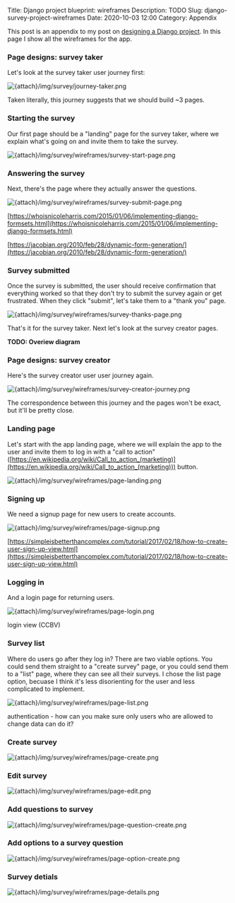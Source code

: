 Title: Django project blueprint: wireframes
Description: TODO
Slug: django-survey-project-wireframes
Date: 2020-10-03 12:00
Category: Appendix

This post is an appendix to my post on [designing a Django project]({filename}/survey/django-survey-project.md). In this page I show all the wireframes for the app.

### Page designs: survey taker

Let's look at the survey taker user journey first:


![{attach}/img/survey/journey-taker.png]({attach}/img/survey/journey-taker.png)

Taken literally, this journey suggests that we should build ~3 pages. 

### Starting the survey

Our first page should be a "landing" page for the survey taker, where we explain what's going on and invite them to take the survey.

![{attach}/img/survey/wireframes/survey-start-page.png]({attach}/img/survey/wireframes/survey-start-page.png)

### Answering the survey

Next, there's the page where they actually answer the questions.

![{attach}/img/survey/wireframes/survey-submit-page.png]({attach}/img/survey/wireframes/survey-submit-page.png)

[https://whoisnicoleharris.com/2015/01/06/implementing-django-formsets.html](https://whoisnicoleharris.com/2015/01/06/implementing-django-formsets.html)

[https://jacobian.org/2010/feb/28/dynamic-form-generation/](https://jacobian.org/2010/feb/28/dynamic-form-generation/)

### Survey submitted

Once the survey is submitted, the user should receive confirmation that everything worked so that they don't try to submit the survey again or get frustrated. When they click "submit", let's take them to a "thank you" page.

![{attach}/img/survey/wireframes/survey-thanks-page.png]({attach}/img/survey/wireframes/survey-thanks-page.png)

That's it for the survey taker. Next let's look at the survey creator pages.

**TODO: Overiew diagram**

### Page designs: survey creator

Here's the survey creator user user journey again.

![{attach}/img/survey/wireframes/survey-creator-journey.png]({attach}/img/survey/wireframes/survey-creator-journey.png)

The correspondence between this journey and the pages won't be exact, but it'll be pretty close. 

### Landing page

Let's start with the app landing page, where we will explain the app to the user and invite them to log in with a "call to action" ([https://en.wikipedia.org/wiki/Call_to_action_(marketing)](https://en.wikipedia.org/wiki/Call_to_action_(marketing))) button.

![{attach}/img/survey/wireframes/page-landing.png]({attach}/img/survey/wireframes/page-landing.png)

### Signing up

We need a signup page for new users to create accounts.

![{attach}/img/survey/wireframes/page-signup.png]({attach}/img/survey/wireframes/page-signup.png)

[https://simpleisbetterthancomplex.com/tutorial/2017/02/18/how-to-create-user-sign-up-view.html](https://simpleisbetterthancomplex.com/tutorial/2017/02/18/how-to-create-user-sign-up-view.html)

### Logging in

And a login page for returning users.

![{attach}/img/survey/wireframes/page-login.png]({attach}/img/survey/wireframes/page-login.png)

login view (CCBV)

### Survey list

Where do users go after they log in? There are two viable options. You could send them straight to a "create survey" page, or you could send them to a "list" page, where they can see all their surveys. I chose the list page option, becuase I think it's less disorienting for the user and less complicated to implement.

![{attach}/img/survey/wireframes/page-list.png]({attach}/img/survey/wireframes/page-list.png)

authentication - how can you make sure only users who are allowed to change data can do it?

### Create survey

![{attach}/img/survey/wireframes/page-create.png]({attach}/img/survey/wireframes/page-create.png)

### Edit survey

![{attach}/img/survey/wireframes/page-edit.png]({attach}/img/survey/wireframes/page-edit.png)

### Add questions to survey

![{attach}/img/survey/wireframes/page-question-create.png]({attach}/img/survey/wireframes/page-question-create.png)

### Add options to a survey question

![{attach}/img/survey/wireframes/page-option-create.png]({attach}/img/survey/wireframes/page-option-create.png)

### Survey detials

![{attach}/img/survey/wireframes/page-details.png]({attach}/img/survey/wireframes/page-details.png)